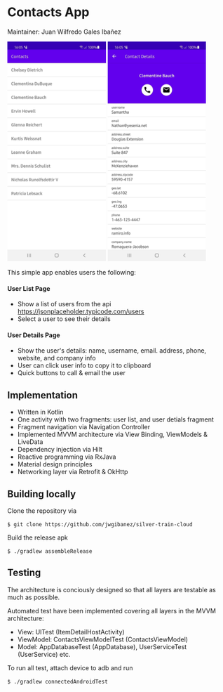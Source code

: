 # Contacts App

Maintainer: Juan Wilfredo Gales Ibañez

<p float="left">
  <img src="/screenshots/contacts-list.jpg" height=500>
  <img src="/screenshots/contacts-details.jpg" height=500>
</p>


This simple app enables users the following:

#### User List Page
- Show a list of users from the api https://jsonplaceholder.typicode.com/users
- Select a user to see their details

#### User Details Page
- Show the user's details: name, username, email. address, phone, website, and company info
- User can click user info to copy it to clipboard
- Quick buttons to call & email the user

## Implementation

- Written in Kotlin
- One activity with two fragments: user list, and user detials fragment
- Fragment navigation via Navigation Controller
- Implemented MVVM architecture via View Binding, ViewModels & LiveData
- Dependency injection via Hilt
- Reactive programming via RxJava
- Material design principles
- Networking layer via Retrofit & OkHttp

## Building locally

Clone the repository via
```
$ git clone https://github.com/jwgibanez/silver-train-cloud
```

Build the release apk
```
$ ./gradlew assembleRelease
```

## Testing

The architecture is conciously designed so that all layers are testable as much as possible.

Automated test have been implemented covering all layers in the MVVM architecture:
- View: UITest (ItemDetailHostActivity)
- ViewModel: ContactsViewModelTest (ContactsViewModel)
- Model: AppDatabaseTest (AppDatabase), UserServiceTest (UserService) etc.

To run all test, attach device to adb and run
```
$ ./gradlew connectedAndroidTest
```
